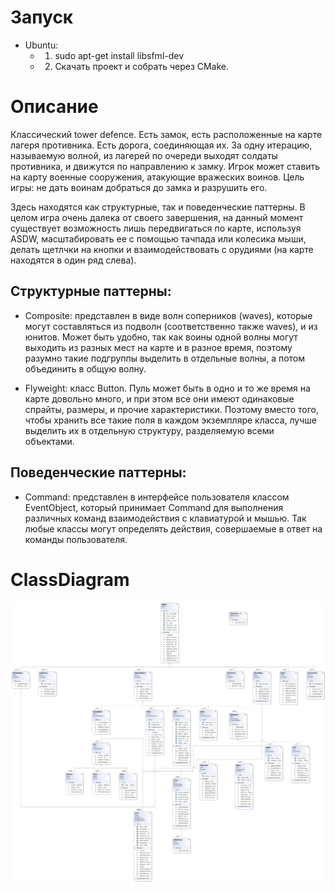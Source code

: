 # Запуск
- Ubuntu:
  - 1. sudo apt-get install libsfml-dev
  - 2. Скачать проект и собрать через CMake.

# Описание
Классический tower defence. Есть замок, есть расположенные на карте лагеря противника. Есть дорога, соединяющая их.
За одну итерацию, называемую волной, из лагерей по очереди выходят солдаты противника, и движутся по направлению к замку.
Игрок может ставить на карту военные сооружения, атакующие вражеских воинов. Цель игры: не дать воинам добраться до замка и разрушить его.

Здесь находятся как структурные, так и поведенческие паттерны. В целом игра очень далека от своего завершения, на данный момент существует возможность лишь передвигаться по карте, используя ASDW, масштабировать ее с помощью тачпада или колесика мыши, делать щетлчки на кнопки и взаимодействовать с орудиями (на карте находятся в один ряд слева).

## Структурные паттерны:

- Composite:
представлен в виде волн соперников (waves), которые могут составляться из подволн (соответственно также waves), и из юнитов. Может быть удобно, так как воины одной волны могут выходить из разных мест на карте и в разное время, поэтому разумно такие подгруппы выделить в отдельные волны, а потом объединить в общую волну.

- Flyweight:
класс Button. Пуль может быть в одно и то же время на карте довольно много, и при этом все они имеют одинаковые спрайты, размеры, и прочие характеристики. Поэтому вместо того, чтобы хранить все такие поля в каждом экземпляре класса, лучше выделить их в отдельную структуру, разделяемую всеми объектами.

## Поведенческие паттерны:

- Command:
представлен в интерфейсе пользователя классом EventObject, который принимает Command для выполнения различных команд взаимодействия с клавиатурой и мышью. Так любые классы могут определять действия, совершаемые в ответ на команды пользователя.

# ClassDiagram
![diagram](Description/ClassDiagram.png)
